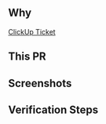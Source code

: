 ## Why

[ClickUp Ticket](https://app.clickup.com/xxxxxxxx/v/b/li/xxxxxxxxx)

<!-- What benefit does this bring to the end user? Or, what benefit does this bring to developers working in the codebase? -->

## This PR

<!-- Describe the changes required and any implementation choices you made to give context to reviewers. -->

## Screenshots

<!-- Provide screenshots of any new components, styling changes, or pages. --> 

## Verification Steps

<!-- What steps did you take to verify your changes work? These should be clear enough for someone to be able to clone the branch and follow the steps themselves. --> 
